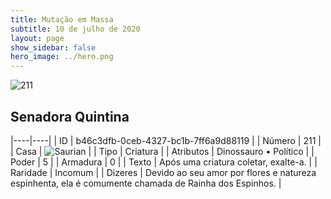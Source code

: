 ```yaml
---
title: Mutação em Massa
subtitle: 10 de julho de 2020
layout: page
show_sidebar: false
hero_image: ../hero.png
---
```


![211](https://cdn.keyforgegame.com/media/card_front/pt/479_211_V43QR4XQXW2J_pt.png)

## Senadora Quintina

|----|----|
| ID | b46c3dfb-0ceb-4327-bc1b-7ff6a9d88119 |
| Número | 211 |
| Casa | ![Saurian](https://archonarcana.com/images/thumb/9/9e/Saurian_P.png/22px-Saurian_P.png "Sauro") |
| Tipo | Criatura |
| Atributos | Dinossauro • Político |
| Poder | 5 |
| Armadura | 0 |
| Texto | Após uma criatura coletar, exalte-a. |
| Raridade | Incomum |
| Dizeres | Devido ao seu amor por flores e natureza espinhenta, ela é comumente chamada  de Rainha dos Espinhos. |
